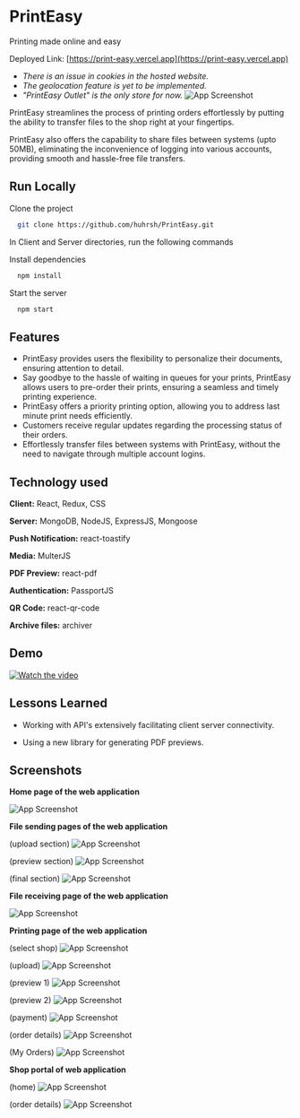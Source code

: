 
# PrintEasy

Printing made online and easy

Deployed Link: [https://print-easy.vercel.app](https://print-easy.vercel.app)

- _There is an issue in cookies in the hosted website._
- _The geolocation feature is yet to be implemented._
- _"PrintEasy Outlet" is the only store for now._
![App Screenshot](https://res.cloudinary.com/dddnk0dcn/image/upload/v1706857955/Screenshot_329_rjqyjo.png?text=Home+Page)

PrintEasy streamlines the process of printing orders effortlessly by putting the ability to transfer files to the shop right at your fingertips.

PrintEasy also offers the capability to share files between systems (upto 50MB), eliminating the inconvenience of logging into various accounts, providing smooth and hassle-free file transfers.
## Run Locally

Clone the project

```bash
  git clone https://github.com/huhrsh/PrintEasy.git
```

In Client and Server directories, run the following commands

Install dependencies

```bash
  npm install
```

Start the server

```bash
  npm start
```

## Features

- PrintEasy provides users the flexibility to personalize their documents, ensuring attention to detail.
- Say goodbye to the hassle of waiting in queues for your prints, PrintEasy allows users to pre-order their prints, ensuring a seamless and timely printing experience.
- PrintEasy offers a priority printing option, allowing you to address last minute print needs efficiently.
- Customers receive regular updates regarding the processing status of their orders.
- Effortlessly transfer files between systems with PrintEasy, without the need to navigate through multiple account logins.

## Technology used

**Client:** React, Redux, CSS

**Server:** MongoDB, NodeJS, ExpressJS, Mongoose

**Push Notification:** react-toastify

**Media:** MulterJS

**PDF Preview:** react-pdf

**Authentication:** PassportJS

**QR Code:** react-qr-code

**Archive files:** archiver




## Demo

[![Watch the video](https://res.cloudinary.com/dddnk0dcn/image/upload/v1706857955/Screenshot_329_rjqyjo.png)](https://www.loom.com/share/f10c5fb0f50a49e6b9066bdbc1e44c91?sid=6110a50b-7574-4589-be5e-6379a96ff603)


## Lessons Learned

- Working with API's extensively facilitating client server connectivity.

- Using a new library for generating PDF previews.


## Screenshots


**Home page of the web application**

![App Screenshot](https://res.cloudinary.com/dddnk0dcn/image/upload/v1706857955/Screenshot_329_rjqyjo.png?text=Home+Page)


**File sending pages of the web application**

(upload section)
![App Screenshot](https://res.cloudinary.com/dddnk0dcn/image/upload/v1706858145/Screenshot_2024-02-02_124456_d7jqq5.png?text=Send+Page)

(preview section)
![App Screenshot](https://res.cloudinary.com/dddnk0dcn/image/upload/v1706858380/Screenshot_2024-02-02_124928_nhrdst.png?text=Send+Page)

(final section)
![App Screenshot](https://res.cloudinary.com/dddnk0dcn/image/upload/v1706858278/Screenshot_330_wvclsi.png?text=Send+Page+End)


**File receiving page of the web application**

![App Screenshot](https://res.cloudinary.com/dddnk0dcn/image/upload/v1706858600/Screenshot_2024-02-02_125225_h4th8o.png?text=Receive+Page)


**Printing page of the web application**

(select shop)
![App Screenshot](https://res.cloudinary.com/dddnk0dcn/image/upload/v1706858966/Screenshot_332_jtnz7i.png?text=Print+Select+Page)


(upload)
![App Screenshot](https://res.cloudinary.com/dddnk0dcn/image/upload/v1706858966/Screenshot_2024-02-02_125602_ltomoj.png?text=Print+Upload+Page)


(preview 1)
![App Screenshot](https://res.cloudinary.com/dddnk0dcn/image/upload/v1706858966/Screenshot_2024-02-02_125618_lgcbn4.png?text=Print+Preview+Page+1)


(preview 2)
![App Screenshot](https://res.cloudinary.com/dddnk0dcn/image/upload/v1706858966/Screenshot_2024-02-02_125630_rhbthw.png?text=Print+Preview+Page+2)


(payment)
![App Screenshot](https://res.cloudinary.com/dddnk0dcn/image/upload/v1706858966/Screenshot_2024-02-02_125639_pplaxs.png?text=Print+Payment+Page)


(order details)
![App Screenshot](https://res.cloudinary.com/dddnk0dcn/image/upload/v1706858966/Screenshot_2024-02-02_125648_pjvvm9.png?text=Print+Order+Details+Page)


(My Orders)
![App Screenshot](https://res.cloudinary.com/dddnk0dcn/image/upload/v1706858965/Screenshot_334_sm3njm.png?text=My+Orders+Page)

**Shop portal of web application**

(home)
![App Screenshot](https://res.cloudinary.com/dddnk0dcn/image/upload/v1706858966/Screenshot_333_clsmcf.png?text=Shop+Home+Page)


(order details)
![App Screenshot](https://res.cloudinary.com/dddnk0dcn/image/upload/v1706858966/Screenshot_335_npdwbp.png?text=Shop+Order+Details)



